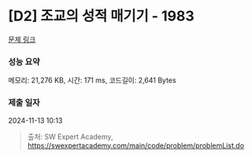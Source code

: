 # [D2] 조교의 성적 매기기 - 1983 

[문제 링크](https://swexpertacademy.com/main/code/problem/problemDetail.do?contestProbId=AV5PwGK6AcIDFAUq) 

### 성능 요약

메모리: 21,276 KB, 시간: 171 ms, 코드길이: 2,641 Bytes

### 제출 일자

2024-11-13 10:13



> 출처: SW Expert Academy, https://swexpertacademy.com/main/code/problem/problemList.do